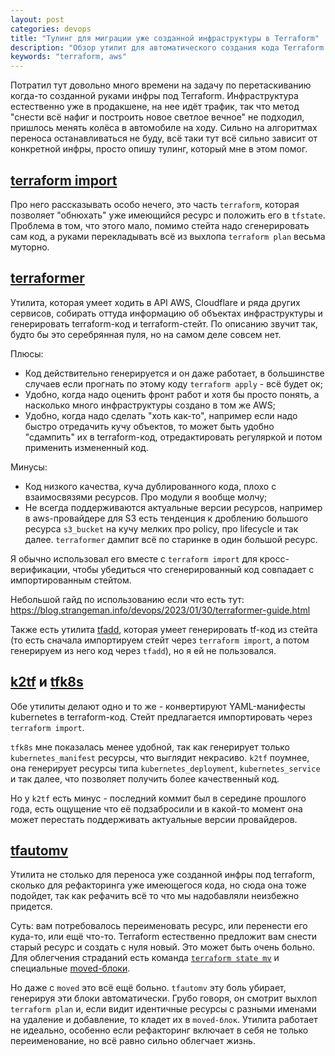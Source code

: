 ```yaml
---
layout: post
categories: devops
title: "Тулинг для миграции уже созданной инфраструктуры в Terraform"
description: "Обзор утилит для автоматического создания кода Terraform на основе имеющейся инфраструктуры"
keywords: "terraform, aws"
---
```


Потратил тут довольно много времени на задачу по перетаскиванию когда-то созданной руками инфры под Terraform. Инфраструктура естественно уже в продакшене, на нее идёт трафик, так что метод "снести всё нафиг и построить новое светлое вечное" не подходил, пришлось менять колёса в автомобиле на ходу.
Сильно на алгоритмах переноса останавливаться не буду, всё таки тут всё сильно зависит от конкретной инфры, просто опишу тулинг, который мне в этом помог.

## [terraform import](https://learn.hashicorp.com/tutorials/terraform/state-import)

Про него рассказывать особо нечего, это часть `terraform`, которая позволяет "обнюхать" уже имеющийся ресурс и положить его в `tfstate`. Проблема в том, что этого мало, помимо стейта надо сгенерировать сам код, а руками перекладывать всё из выхлопа `terraform plan` весьма муторно.

## [terraformer](https://github.com/GoogleCloudPlatform/terraformer)

Утилита, которая умеет ходить в API AWS, Cloudflare и ряда других сервисов, собирать оттуда информацию об объектах инфраструктуры и генерировать terraform-код и terraform-стейт.
По описанию звучит так, будто бы это серебрянная пуля, но на самом деле совсем нет.

Плюсы:

- Код действительно генерируется и он даже работает, в большинстве случаев если прогнать по этому коду `terraform apply` - всё будет ок;
- Удобно, когда надо оценить фронт работ и хотя бы просто понять, а насколько много инфраструктуры создано в том же AWS;
- Удобно, когда надо сделать "хоть как-то", например если надо быстро отредачить кучу объектов, то может быть удобно "сдампить" их в terraform-код, отредактировать регуляркой и потом применить измененный код.

Минусы:

- Код низкого качества, куча дублированного кода, плохо с взаимосвязями ресурсов. Про модули я вообще молчу;
- Не всегда поддерживаются актуальные версии ресурсов, например в aws-провайдере для S3 есть тенденция к дроблению большого ресурса `s3_bucket` на кучу мелких про policy, про lifecycle и так далее. `terraformer` дампит всё по старинке в один большой ресурс.

Я обычно использовал его вместе с `terraform import` для кросс-верификации, чтобы убедиться что сгенерированный код совпадает с импортированным стейтом.

Небольшой гайд по использованию если что есть тут: <https://blog.strangeman.info/devops/2023/01/30/terraformer-guide.html>

Также есть утилита [tfadd](https://github.com/magodo/tfadd), которая умеет генерировать tf-код из стейта (то есть сначала импортируем стейт через `terraform import`, а потом генерируем из него код через `tfadd`), но я ей не пользовался.

## [k2tf](https://github.com/sl1pm4t/k2tf) и [tfk8s](https://github.com/jrhouston/tfk8s)

Обе утилиты делают одно и то же - конвертируют YAML-манифесты kubernetes в terraform-код. Стейт предлагается импортировать через `terraform import`.

`tfk8s` мне показалась менее удобной, так как генерирует только `kubernetes_manifest` ресурсы, что выглядит некрасиво. `k2tf` поумнее, она генерирует ресурсы типа `kubernetes_deployment`, `kubernetes_service` и так далее, что позволяет получить более качественный код.

Но у `k2tf` есть минус - последний коммит был в середине прошлого года, есть ощущение что её подзабросили и в какой-то момент она может перестать поддерживать актуальные версии провайдеров.

## [tfautomv](https://github.com/padok-team/tfautomv)

Утилита не столько для переноса уже созданной инфры под terraform, сколько для рефакторинга уже имеющегося кода, но сюда она тоже подойдет, так как рефачить всё то что мы надобавляли неизбежно придется.

Суть: вам потребовалось переименовать ресурс, или перенести его куда-то, или ещё что-то. Terraform естественно предложит вам снести старый ресурс и создать с нуля новый. Это может быть очень больно. Для облегчения страданий есть команда [`terraform state mv`](https://developer.hashicorp.com/terraform/cli/commands/state/mv) и специальные [moved-блоки](https://developer.hashicorp.com/terraform/language/modules/develop/refactoring#moved-block-syntax).

Но даже c `moved` это всё ещё больно. `tfautomv` эту боль убирает, генерируя эти блоки автоматически. Грубо говоря, он смотрит выхлоп `terraform plan` и, если видит идентичные ресурсы с разными именами на удаление и добавление, то кладет их в `moved-блок`. Утилита работает не идеально, особенно если рефакторинг включает в себя не только переименование, но всё равно сильно облегчает жизнь.
